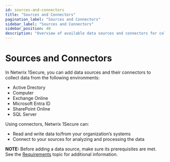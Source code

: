 ```yaml
---
id: sources-and-connectors
title: "Sources and Connectors"
pagination_label: "Sources and Connectors"
sidebar_label: "Sources and Connectors"
sidebar_position: 40
description: "Overview of available data sources and connectors for collecting data from various environments."
---
```


# Sources and Connectors

In Netwrix 1Secure, you can add data sources and their connectors to collect data from the following
environments:

- Active Drectory
- Computer
- Exchange Online
- Microsoft Entra ID
- SharePoint Online
- SQL Server

Using connectors, Netwrix 1Secure can:

- Read and write data to/from your organization’s systems
- Connect to your sources for analyzing and processing the data

**NOTE:** Before adding a data source, make sure its prerequisites are met. See the
[Requirements](../../../requirements.md#prerequisites-for-data-sources) topic for
additional information.
